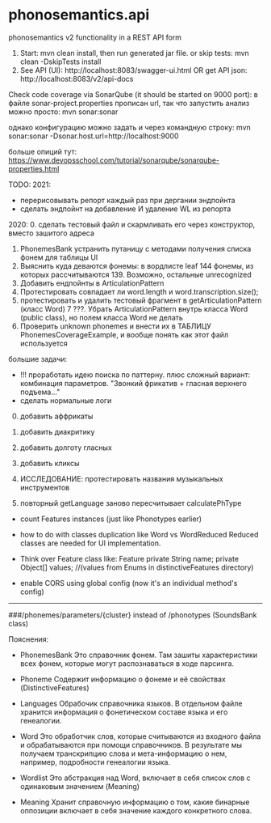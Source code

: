 # phonosemantics.api
phonosemantics v2 functionality in a REST API form

1. Start: mvn clean install, then run generated jar file.
or skip tests: mvn clean -DskipTests install
2. See API (UI): http://localhost:8083/swagger-ui.html
OR get API json: http://localhost:8083/v2/api-docs

Check code coverage via SonarQube (it should be started on 9000 port):
в файле sonar-project.properties прописан url, так что запустить анализ можно просто:
mvn sonar:sonar

однако конфигурацию можно задать и через командную строку:
mvn sonar:sonar -Dsonar.host.url=http://localhost:9000

больше опиций тут: https://www.devopsschool.com/tutorial/sonarqube/sonarqube-properties.html

TODO:
2021:
- перерисовывать репорт каждый раз при дергании эндпойнта
- сделать эндпойнт на добавление И удаление WL из репорта

2020:
0. сделать тестовый файл и скармливать его через конструктор, вместо зашитого адреса
1. PhonemesBank устранить путаницу с методами получения списка фонем для таблицы UI
2. Выяснить куда деваются фонемы: в вордлисте leaf 144 фонемы, из которых рассчитываются 139. Возможно, остальные unrecognized
3. Добавить ендпойнты в ArticulationPattern
4. Протестировать совпадает ли word.length и word.transcription.size();
5. протестировать и удалить тестовый фрагмент в getArticulationPattern (класс Word)
7 ???. Убрать ArticulationPattern внутрь класса Word (public class), но полем класса Word не делать
8. Проверить unknown phonemes и внести их в ТАБЛИЦУ PhonemesCoverageExample, и вообще понять как этот файл используется

большие задачи:
- !!! проработать идею поиска по паттерну. плюс сложный вариант: комбинация параметров. "Звонкий фрикатив + гласная верхнего подъема..."
- сделать нормальные логи
0. добавить аффрикаты
1. добавить диакритику
2. добавить долготу гласных
3. добавить кликсы

3. ИССЛЕДОВАНИЕ: протестировать названия музыкальных инструментов


3. повторный getLanguage заново пересчитывает calculatePhType




- count Features instances (just like Phonotypes earlier)
- how to do with classes duplication like Word vs WordReduced
Reduced classes are needed for UI implementation. 



- Think over Feature class like:
Feature
private String name;
private Object[] values; //(values from Enums in distinctiveFeatures directory)

- enable CORS using global config (now it's an individual method's config)


____

###/phonemes/parameters/{cluster} 
instead of /phonotypes (SoundsBank class)


Пояснения:
- PhonemesBank
Это справочник фонем. Там зашиты характеристики всех фонем, которые могут распознаваться в ходе парсинга.

- Phoneme
Содержит информацию о фонеме и её свойствах (DistinctiveFeatures)

- Languages
Обрабочик справочника языков. В отдельном файле хранится информация о фонетическом составе языка и его генеалогии.

- Word
Это обработчик слов, которые считываются из входного файла и обрабатываются при помощи справочников. В результате мы получаем транскрипцию слова и мета-информацию о нем, например, подробности генеалогии языка.

- Wordlist
Это абстракция над Word, включает в себя список слов с одинаковым значением (Meaning)

- Meaning
Хранит справочную информацию о том, какие бинарные оппозиции включает в себя значение каждого конкретного слова.